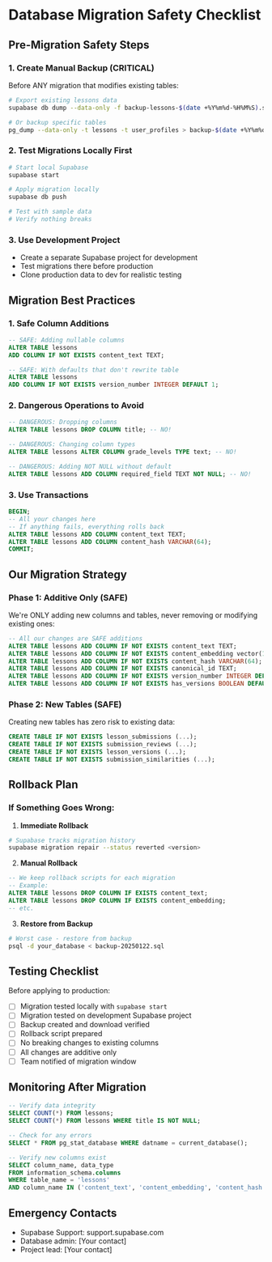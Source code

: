 # Database Migration Safety Checklist

## Pre-Migration Safety Steps

### 1. Create Manual Backup (CRITICAL)
Before ANY migration that modifies existing tables:

```bash
# Export existing lessons data
supabase db dump --data-only -f backup-lessons-$(date +%Y%m%d-%H%M%S).sql

# Or backup specific tables
pg_dump --data-only -t lessons -t user_profiles > backup-$(date +%Y%m%d).sql
```

### 2. Test Migrations Locally First
```bash
# Start local Supabase
supabase start

# Apply migration locally
supabase db push

# Test with sample data
# Verify nothing breaks
```

### 3. Use Development Project
- Create a separate Supabase project for development
- Test migrations there before production
- Clone production data to dev for realistic testing

## Migration Best Practices

### 1. Safe Column Additions
```sql
-- SAFE: Adding nullable columns
ALTER TABLE lessons 
ADD COLUMN IF NOT EXISTS content_text TEXT;

-- SAFE: With defaults that don't rewrite table
ALTER TABLE lessons 
ADD COLUMN IF NOT EXISTS version_number INTEGER DEFAULT 1;
```

### 2. Dangerous Operations to Avoid
```sql
-- DANGEROUS: Dropping columns
ALTER TABLE lessons DROP COLUMN title; -- NO!

-- DANGEROUS: Changing column types
ALTER TABLE lessons ALTER COLUMN grade_levels TYPE text; -- NO!

-- DANGEROUS: Adding NOT NULL without default
ALTER TABLE lessons ADD COLUMN required_field TEXT NOT NULL; -- NO!
```

### 3. Use Transactions
```sql
BEGIN;
-- All your changes here
-- If anything fails, everything rolls back
ALTER TABLE lessons ADD COLUMN content_text TEXT;
ALTER TABLE lessons ADD COLUMN content_hash VARCHAR(64);
COMMIT;
```

## Our Migration Strategy

### Phase 1: Additive Only (SAFE)
We're ONLY adding new columns and tables, never removing or modifying existing ones:

```sql
-- All our changes are SAFE additions
ALTER TABLE lessons ADD COLUMN IF NOT EXISTS content_text TEXT;
ALTER TABLE lessons ADD COLUMN IF NOT EXISTS content_embedding vector(1536);
ALTER TABLE lessons ADD COLUMN IF NOT EXISTS content_hash VARCHAR(64);
ALTER TABLE lessons ADD COLUMN IF NOT EXISTS canonical_id TEXT;
ALTER TABLE lessons ADD COLUMN IF NOT EXISTS version_number INTEGER DEFAULT 1;
ALTER TABLE lessons ADD COLUMN IF NOT EXISTS has_versions BOOLEAN DEFAULT FALSE;
```

### Phase 2: New Tables (SAFE)
Creating new tables has zero risk to existing data:

```sql
CREATE TABLE IF NOT EXISTS lesson_submissions (...);
CREATE TABLE IF NOT EXISTS submission_reviews (...);
CREATE TABLE IF NOT EXISTS lesson_versions (...);
CREATE TABLE IF NOT EXISTS submission_similarities (...);
```

## Rollback Plan

### If Something Goes Wrong:

1. **Immediate Rollback**
```bash
# Supabase tracks migration history
supabase migration repair --status reverted <version>
```

2. **Manual Rollback**
```sql
-- We keep rollback scripts for each migration
-- Example: 
ALTER TABLE lessons DROP COLUMN IF EXISTS content_text;
ALTER TABLE lessons DROP COLUMN IF EXISTS content_embedding;
-- etc.
```

3. **Restore from Backup**
```bash
# Worst case - restore from backup
psql -d your_database < backup-20250122.sql
```

## Testing Checklist

Before applying to production:

- [ ] Migration tested locally with `supabase start`
- [ ] Migration tested on development Supabase project
- [ ] Backup created and download verified
- [ ] Rollback script prepared
- [ ] No breaking changes to existing columns
- [ ] All changes are additive only
- [ ] Team notified of migration window

## Monitoring After Migration

```sql
-- Verify data integrity
SELECT COUNT(*) FROM lessons;
SELECT COUNT(*) FROM lessons WHERE title IS NOT NULL;

-- Check for any errors
SELECT * FROM pg_stat_database WHERE datname = current_database();

-- Verify new columns exist
SELECT column_name, data_type 
FROM information_schema.columns 
WHERE table_name = 'lessons' 
AND column_name IN ('content_text', 'content_embedding', 'content_hash');
```

## Emergency Contacts
- Supabase Support: support.supabase.com
- Database admin: [Your contact]
- Project lead: [Your contact]